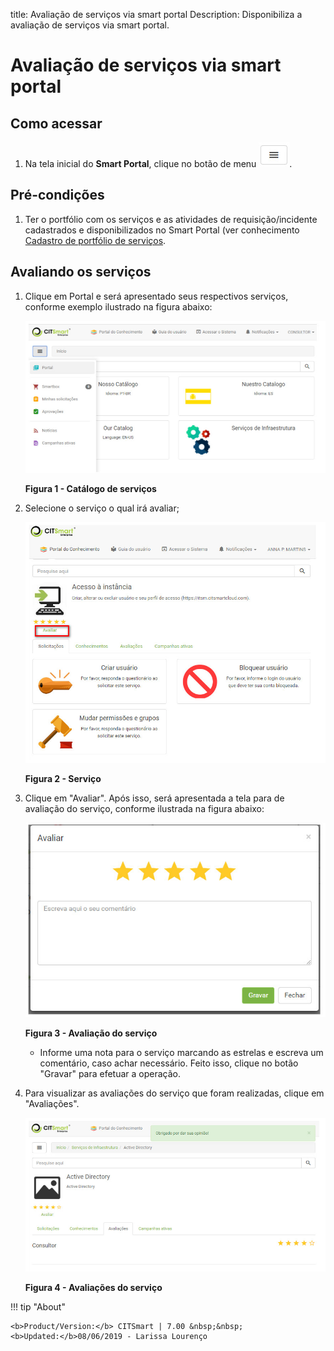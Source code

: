 title:  Avaliação de serviços via smart portal
Description: Disponibiliza a avaliação de serviços via smart portal. 
# Avaliação de serviços via smart portal

Como acessar
---------------

1. Na tela inicial do **Smart Portal**, clique no botão de menu ![simbolo](images/simb-meno.white.jpg).

Pré-condições
----------------

1. Ter o portfólio com os serviços e as atividades de requisição/incidente cadastrados e disponibilizados no Smart Portal (ver
conhecimento [Cadastro de portfólio de serviços][1].

Avaliando os serviços
-------------------------

1. Clique em Portal e será apresentado seus respectivos serviços, conforme exemplo ilustrado na figura abaixo:

    ![Catálogo](images/aval-smart.img1.jpg)
    
    **Figura 1 - Catálogo de serviços**
    
2. Selecione o serviço o qual irá avaliar;

    ![Serviço](images/aval-smart.img2.jpg)
    
    **Figura 2 - Serviço**
    
3. Clique em "Avaliar". Após isso, será apresentada a tela para de avaliação do serviço, conforme ilustrada na figura abaixo:

    ![Avaliação](images/aval-smart.img3.jpg)
    
    **Figura 3 - Avaliação do serviço**
    
    - Informe uma nota para o serviço marcando as estrelas e escreva um comentário, caso achar necessário. Feito isso, clique no
    botão "Gravar" para efetuar a operação.
    
4. Para visualizar as avaliações do serviço que foram realizadas, clique em "Avaliações".

    ![Avaliação](images/aval-smart.img4.jpg)
    
    **Figura 4 - Avaliações do serviço**
    
!!! tip "About"

    <b>Product/Version:</b> CITSmart | 7.00 &nbsp;&nbsp;
    <b>Updated:</b>08/06/2019 - Larissa Lourenço

[1]:/pt-br/citsmart-platform-7/processes/portfolio-and-catalog/register.html
